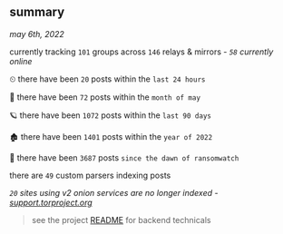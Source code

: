 
## summary
_may 6th, 2022_

currently tracking `101` groups across `146` relays & mirrors - _`58` currently online_

⏲ there have been `20` posts within the `last 24 hours`

🦈 there have been `72` posts within the `month of may`

🪐 there have been `1072` posts within the `last 90 days`

🏚 there have been `1401` posts within the `year of 2022`

🦕 there have been `3687` posts `since the dawn of ransomwatch`

there are `49` custom parsers indexing posts

_`20` sites using v2 onion services are no longer indexed - [support.torproject.org](https://support.torproject.org/onionservices/v2-deprecation/)_

> see the project [README](https://github.com/thetanz/ransomwatch#ransomwatch--) for backend technicals
